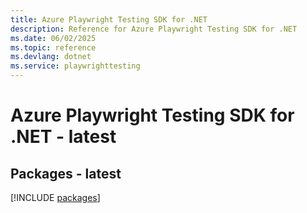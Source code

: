```yaml
---
title: Azure Playwright Testing SDK for .NET
description: Reference for Azure Playwright Testing SDK for .NET
ms.date: 06/02/2025
ms.topic: reference
ms.devlang: dotnet
ms.service: playwrighttesting
---
```

# Azure Playwright Testing SDK for .NET - latest
## Packages - latest
[!INCLUDE [packages](playwright-testing-index.md)]